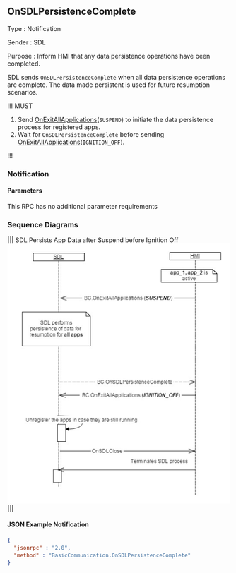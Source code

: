 ## OnSDLPersistenceComplete

Type
: Notification

Sender
: SDL

Purpose
: Inform HMI that any data persistence operations have been completed.

SDL sends `OnSDLPersistenceComplete` when all data persistence operations are complete. The data made persistent is used for future resumption scenarios.

!!! MUST

  1. Send [OnExitAllApplications](../onexitallapplications)(`SUSPEND`) to initiate the data persistence process for registered apps.
  2. Wait for `OnSDLPersistenceComplete` before sending [OnExitAllApplications](../onexitallapplications)(`IGNITION_OFF`).

!!!

### Notification

#### Parameters

This RPC has no additional parameter requirements

### Sequence Diagrams
|||
SDL Persists App Data after Suspend before Ignition Off
![OnSDLPersistenceComplete](./assets/OnSDLPersistenceComplete.png)
|||

#### JSON Example Notification
```json
{
  "jsonrpc" : "2.0",
  "method" : "BasicCommunication.OnSDLPersistenceComplete"
}
```
